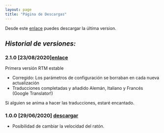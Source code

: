 ```yaml
---
layout: page
title: "Página de Descargas"
---
```

Desde este [enlace](https://github.com/clssystem/MouseHelperReleases/releases/latest/download/Setup.exe) puedes descargar la última version.



 
## <b><i>Historial de versiones:</i></b>

### 2.1.0 [23/08/2020][enlace](https://github.com/clssystem/MouseHelperReleases/releases/download/v2.1.0/Setup.exe)
   
Primera versión RTM estable
- Corregido: Los parámetros de configuración se borraban en cada nueva actualización
- Traducciones completadas y añadido Alemán, Italiano y Francés (Google Translator!)

Si alguien se anima a hacer las traducciones, estaré encantado.


### 1.0.0 [29/06/2020] <span class="small">[descargar](https://drive.google.com/file/d/10QkAi7HHbt9kZ1G2XhPkdXRm9O1qVh7V/view?usp=sharing)</span>
   
- Posibilidad de cambiar la velocidad del ratón.


